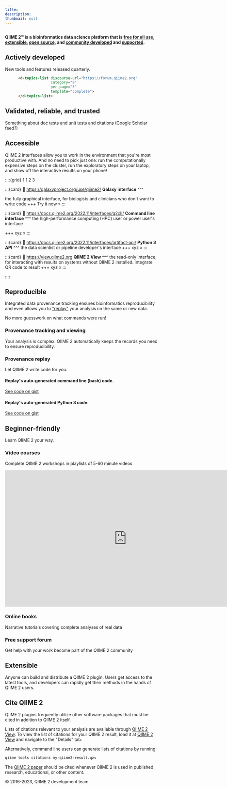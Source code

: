 ```yaml
---
title:
description:
thumbnail: null
---
```


##

**QIIME 2™ is a bioinformatics data science platform that is [free for all use](https://github.com/qiime2/qiime2/blob/master/LICENSE), [extensible](https://library.qiime2.org), [open source](https://github.com/qiime2), and [community developed](https://github.com/orgs/qiime2/people) and [supported](https://forum.qiime2.org/g/moderators).**

## Actively developed

New tools and features released quarterly.

```html
      <d-topics-list discourse-url="https://forum.qiime2.org"
                     category="8"
                     per-page="5"
                     template="complete">
      </d-topics-list>
```

## Validated, reliable, and trusted

Something about doc tests and unit tests and citations (Google Scholar feed?)

## Accessible

QIIME 2 interfaces allow you to work in the environment that you're most productive with. And no need to pick just one: run the computationally expensive steps on the cluster, run the exploratory steps on your laptop, and show off the interactive results on your phone!

::::{grid} 1 1 2 3

:::{card}
:link: https://galaxyproject.org/use/qiime2/
**Galaxy interface**
^^^

the fully graphical interface, for biologists and clinicians who don't want to write code
+++
Try it now »
:::

:::{card}
:link: https://docs.qiime2.org/2022.11/interfaces/q2cli/
**Command line interface**
^^^
the high-performance computing (HPC) user or power user's interface

+++
xyz »
:::

:::{card}
:link: https://docs.qiime2.org/2022.11/interfaces/artifact-api/
**Python 3 API**
^^^
the data scientist or pipeline developer's interface
+++
xyz »
:::

:::{card}
:link: https://view.qiime2.org
**QIIME 2 View**
^^^
the read-only interface, for interacting with results on systems without QIIME 2 installed. integrate QR code to result
+++
xyz »
:::

::::



## Reproducible

Integrated data provenance tracking ensures bioinformatics reproducibility and even allows you to ["replay"](https://forum.qiime2.org/t/provenance-replay-alpha-release-and-tutorial/23279) your analysis on the same or new data.

No more guesswork on what commands were run!

### Provenance tracking and viewing

Your analysis is complex. QIIME 2 automatically keeps the records you need to ensure reproducibility.

### Provenance replay

Let QIIME 2 write code for you.

#### Replay's auto-generated command line (bash) code.

[See code on gist](https://gist.github.com/gregcaporaso/2c915878195614ade4e32895a61ace01)

[](./assets/example-code/2023.01-empress-replay.bash)

#### Replay's auto-generated Python 3 code.</h4>

[See code on gist](https://gist.github.com/gregcaporaso/2c915878195614ade4e32895a61ace01)

[](./assets/example-code/2023.01-empress-replay.py)

## Beginner-friendly

Learn QIIME 2 your way.

### Video courses

Complete QIIME 2 workshops in playlists of 5-60 minute videos

<iframe width="800" height="450" src="https://www.youtube.com/embed/M2iXewkYHE0" title="YouTube video player" frameborder="0" allow="accelerometer; autoplay; clipboard-write; encrypted-media; gyroscope; picture-in-picture; web-share" allowfullscreen></iframe>

### Online books

Narrative tutorials covering complete analyses of real data

### Free support forum

Get help with your work become part of the QIIME 2 community

<d-topics-list discourse-url="https://forum.qiime2.org/"></d-topics-list>

## Extensible

Anyone can build and distribute a QIIME 2 plugin. Users get access to the latest tools, and developers can rapidly get their methods in the hands of QIIME 2 users.

## Cite QIIME 2

QIIME 2 plugins frequently utilize other software packages that must be cited in addition to QIIME 2 itself.

Lists of citations relevant to your analysis are available through [QIIME 2 View](https://view.qiime2.org). To view the list of citations for your QIIME 2 result, load it at [QIIME 2 View](https://view.qiime2.org) and navigate to the "Details" tab.

Alternatively, command line users can generate lists of citations by running:

```bash
qiime tools citations my-qiime2-result.qzv
```

The [QIIME 2 paper](https://doi.org/10.1038/s41587-019-0209-9) should be cited whenever QIIME 2 is used in published research, educational, or other content.




<!-- footer -->
&copy; 2016-2023, QIIME 2 development team</p>

